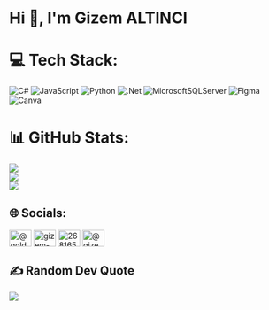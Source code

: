 <h1>Hi 👋, I'm Gizem ALTINCI</h1>
<p></p>

# 💻 Tech Stack:
![C#](https://img.shields.io/badge/c%23-%23239120.svg?style=for-the-badge&logo=csharp&logoColor=white) ![JavaScript](https://img.shields.io/badge/javascript-%23323330.svg?style=for-the-badge&logo=javascript&logoColor=%23F7DF1E) ![Python](https://img.shields.io/badge/python-3670A0?style=for-the-badge&logo=python&logoColor=ffdd54) ![.Net](https://img.shields.io/badge/.NET-5C2D91?style=for-the-badge&logo=.net&logoColor=white) ![MicrosoftSQLServer](https://img.shields.io/badge/Microsoft%20SQL%20Server-CC2927?style=for-the-badge&logo=microsoft%20sql%20server&logoColor=white) ![Figma](https://img.shields.io/badge/figma-%23F24E1E.svg?style=for-the-badge&logo=figma&logoColor=white) ![Canva](https://img.shields.io/badge/Canva-%2300C4CC.svg?style=for-the-badge&logo=Canva&logoColor=white)
# 📊 GitHub Stats:
![](https://github-readme-stats.vercel.app/api?username=GizemAltinci&theme=dracula&hide_border=true&include_all_commits=false&count_private=false)<br/>
![](https://github-readme-streak-stats.herokuapp.com/?user=GizemAltinci&theme=dracula&hide_border=true)<br/>
![](https://github-readme-stats.vercel.app/api/top-langs/?username=GizemAltinci&theme=dracula&hide_border=true&include_all_commits=false&count_private=false&layout=compact)

## 🌐 Socials:
<p align="left">
<a href="https://twitter.com/@goldenestgizem" target="blank"><img align="center" src="https://raw.githubusercontent.com/rahuldkjain/github-profile-readme-generator/master/src/images/icons/Social/twitter.svg" alt="@goldenestgizem" height="30" width="40" /></a>
<a href="https://linkedin.com/in/gizem-altinci" target="blank"><img align="center" src="https://raw.githubusercontent.com/rahuldkjain/github-profile-readme-generator/master/src/images/icons/Social/linked-in-alt.svg" alt="gizem-altinci" height="30" width="40" /></a>
<a href="https://stackoverflow.com/users/26816556" target="blank"><img align="center" src="https://raw.githubusercontent.com/rahuldkjain/github-profile-readme-generator/master/src/images/icons/Social/stack-overflow.svg" alt="26816556" height="30" width="40" /></a>
<a href="https://medium.com/@gizemaltnc" target="blank"><img align="center" src="https://raw.githubusercontent.com/rahuldkjain/github-profile-readme-generator/master/src/images/icons/Social/medium.svg" alt="@gizemaltnc" height="30" width="40" /></a>
</p>
<p></p>

## ✍️ Random Dev Quote
![](https://quotes-github-readme.vercel.app/api?type=horizontal&theme=light)


>


